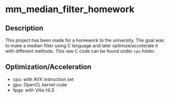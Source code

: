 # mm_median_filter_homework

## Description

This project has been made for a homework to the university. The goal was to make a median filter using C language and later optimize/accelerate it with different methods. This raw C code can be found under `cpu` folder.

## Optimization/Acceleration

- cpu: with AVX instruction set
- gpu: OpenCL kernel code
- fpga: with Vitis HLS